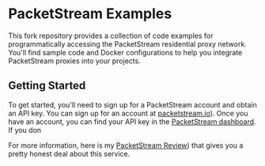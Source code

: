 # PacketStream Examples
This fork repository provides a collection of code examples for programmatically accessing the PacketStream residential proxy network. You'll find sample code and Docker configurations to help you integrate PacketStream proxies into your projects.


## Getting Started
To get started, you'll need to sign up for a PacketStream account and obtain an API key. You can sign up for an account at [packetstream.io](https://packetstream.io/?psr=DY9)). Once you have an account, you can find your API key in the [PacketStream dashboard](https://packetstream.io/dashboard/network_access). If you don


For more information, here is my [PacketStream Review](https://sagerunner.net/packetstream-review/)) that gives you a pretty honest deal about this service.
